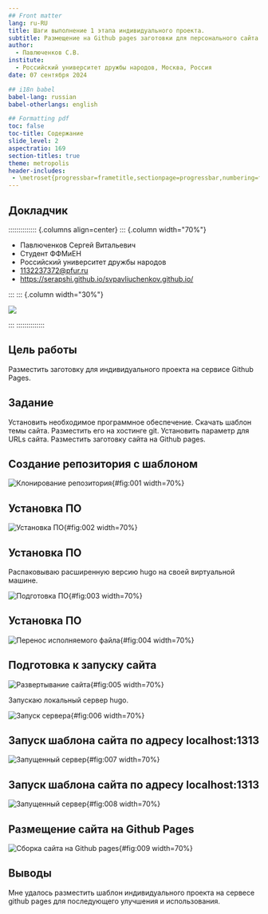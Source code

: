 ```yaml
---
## Front matter
lang: ru-RU
title: Шаги выполнение 1 этапа индивидуального проекта. 
subtitle: Размещение на Github pages заготовки для персонального сайта.
author:
  - Павлюченков С.В.
institute:
  - Российский университет дружбы народов, Москва, Россия
date: 07 сентября 2024

## i18n babel
babel-lang: russian
babel-otherlangs: english

## Formatting pdf
toc: false
toc-title: Содержание
slide_level: 2
aspectratio: 169
section-titles: true
theme: metropolis
header-includes:
 - \metroset{progressbar=frametitle,sectionpage=progressbar,numbering=fraction}
---
```


## Докладчик

:::::::::::::: {.columns align=center}
::: {.column width="70%"}

  * Павлюченков Сергей Витальевич
  * Студент ФФМиЕН
  * Российский университет дружбы народов
  * [1132237372@pfur.ru](mailto:1132237372@pfur.ru)
  * <https://serapshi.github.io/svpavliuchenkov.github.io/>

:::
::: {.column width="30%"}

![](./image/my_photo.jpg)

:::
::::::::::::::



## Цель работы

Разместить заготовку для индивидуального проекта на сервисе Github Pages.

## Задание

Установить необходимое программное обеспечение.
Скачать шаблон темы сайта.
Разместить его на хостинге git.
Установить параметр для URLs сайта.
Разместить заготовку сайта на Github pages.


## Создание репозитория с шаблоном

![Клонирование репозитория](image/1.png){#fig:001 width=70%}

## Установка ПО

![Установка ПО](image/2.png){#fig:002 width=70%}

## Установка ПО

Распаковываю расширенную версию hugo на своей виртуальной машине. 

![Подготовка ПО](image/3.png){#fig:003 width=70%}

## Установка ПО

![Перенос исполняемого файла](image/4.png){#fig:004 width=70%}


## Подготовка к запуску сайта

![Развертывание сайта](image/5.png){#fig:005 width=70%}

Запускаю локальный сервер hugo.

![Запуск сервера](image/6.png){#fig:006 width=70%}

## Запуск шаблона сайта по адресу localhost:1313

![Запущенный сервер](image/7.png){#fig:007 width=70%}

## Запуск шаблона сайта по адресу localhost:1313

![Запущенный сервер](image/8.png){#fig:008 width=70%}

## Размещение  сайта на Github Pages

![Сборка сайта на Github pages](image/9.png){#fig:009 width=70%}

## Выводы

Мне удалось разместить шаблон индивидуального проекта на сервесе github pages для последующего улучшения и использования.
